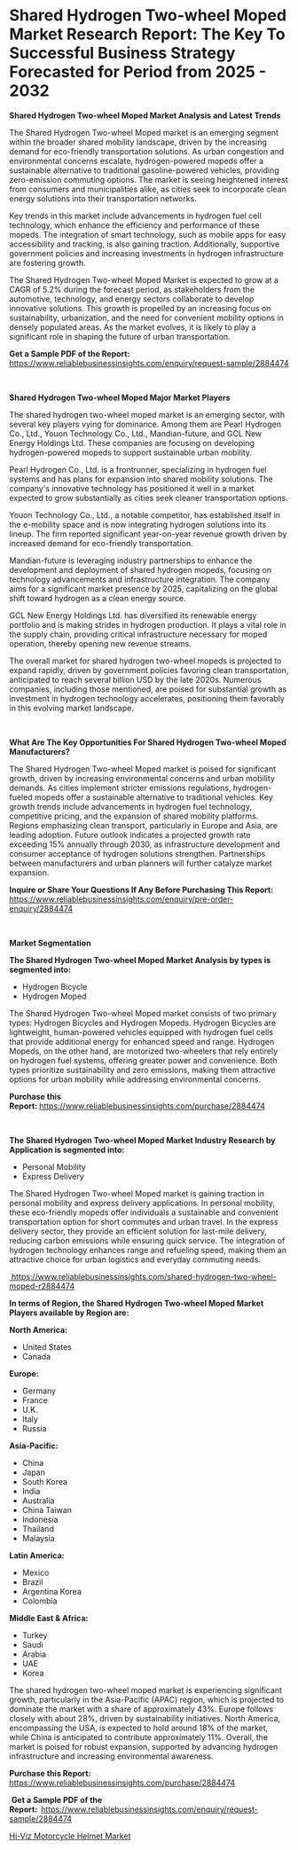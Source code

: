 <p><h1>Shared Hydrogen Two-wheel Moped Market Research Report: The Key To Successful Business Strategy Forecasted for Period from 2025 - 2032</h1></p><p><strong>Shared Hydrogen Two-wheel Moped Market Analysis and Latest Trends</strong></p>
<p><p>The Shared Hydrogen Two-wheel Moped market is an emerging segment within the broader shared mobility landscape, driven by the increasing demand for eco-friendly transportation solutions. As urban congestion and environmental concerns escalate, hydrogen-powered mopeds offer a sustainable alternative to traditional gasoline-powered vehicles, providing zero-emission commuting options. The market is seeing heightened interest from consumers and municipalities alike, as cities seek to incorporate clean energy solutions into their transportation networks.</p><p>Key trends in this market include advancements in hydrogen fuel cell technology, which enhance the efficiency and performance of these mopeds. The integration of smart technology, such as mobile apps for easy accessibility and tracking, is also gaining traction. Additionally, supportive government policies and increasing investments in hydrogen infrastructure are fostering growth.</p><p>The Shared Hydrogen Two-wheel Moped Market is expected to grow at a CAGR of 5.2% during the forecast period, as stakeholders from the automotive, technology, and energy sectors collaborate to develop innovative solutions. This growth is propelled by an increasing focus on sustainability, urbanization, and the need for convenient mobility options in densely populated areas. As the market evolves, it is likely to play a significant role in shaping the future of urban transportation.</p></p>
<p><strong>Get a Sample PDF of the Report:&nbsp;</strong> <a href="https://www.reliablebusinessinsights.com/enquiry/request-sample/2884474?utm_campaign=3000&utm_medium=2&utm_source=Github&utm_content=ia&utm_term=13032025&utm_id=shared-hydrogen-two-wheel-moped">https://www.reliablebusinessinsights.com/enquiry/request-sample/2884474</a></p>
<p>&nbsp;</p>
<p><strong>Shared Hydrogen Two-wheel Moped Major Market Players</strong></p>
<p><p>The shared hydrogen two-wheel moped market is an emerging sector, with several key players vying for dominance. Among them are Pearl Hydrogen Co., Ltd., Youon Technology Co., Ltd., Mandian-future, and GCL New Energy Holdings Ltd. These companies are focusing on developing hydrogen-powered mopeds to support sustainable urban mobility.</p><p>Pearl Hydrogen Co., Ltd. is a frontrunner, specializing in hydrogen fuel systems and has plans for expansion into shared mobility solutions. The company's innovative technology has positioned it well in a market expected to grow substantially as cities seek cleaner transportation options.</p><p>Youon Technology Co., Ltd., a notable competitor, has established itself in the e-mobility space and is now integrating hydrogen solutions into its lineup. The firm reported significant year-on-year revenue growth driven by increased demand for eco-friendly transportation.</p><p>Mandian-future is leveraging industry partnerships to enhance the development and deployment of shared hydrogen mopeds, focusing on technology advancements and infrastructure integration. The company aims for a significant market presence by 2025, capitalizing on the global shift toward hydrogen as a clean energy source.</p><p>GCL New Energy Holdings Ltd. has diversified its renewable energy portfolio and is making strides in hydrogen production. It plays a vital role in the supply chain, providing critical infrastructure necessary for moped operation, thereby opening new revenue streams.</p><p>The overall market for shared hydrogen two-wheel mopeds is projected to expand rapidly, driven by government policies favoring clean transportation, anticipated to reach several billion USD by the late 2020s. Numerous companies, including those mentioned, are poised for substantial growth as investment in hydrogen technology accelerates, positioning them favorably in this evolving market landscape.</p></p>
<p>&nbsp;</p>
<p><strong>What Are The Key Opportunities For Shared Hydrogen Two-wheel Moped Manufacturers?</strong></p>
<p><p>The Shared Hydrogen Two-wheel Moped market is poised for significant growth, driven by increasing environmental concerns and urban mobility demands. As cities implement stricter emissions regulations, hydrogen-fueled mopeds offer a sustainable alternative to traditional vehicles. Key growth trends include advancements in hydrogen fuel technology, competitive pricing, and the expansion of shared mobility platforms. Regions emphasizing clean transport, particularly in Europe and Asia, are leading adoption. Future outlook indicates a projected growth rate exceeding 15% annually through 2030, as infrastructure development and consumer acceptance of hydrogen solutions strengthen. Partnerships between manufacturers and urban planners will further catalyze market expansion.</p></p>
<p><strong>Inquire or Share Your Questions If Any Before Purchasing This Report:</strong> <a href="https://www.reliablebusinessinsights.com/enquiry/pre-order-enquiry/2884474?utm_campaign=3000&utm_medium=2&utm_source=Github&utm_content=ia&utm_term=13032025&utm_id=shared-hydrogen-two-wheel-moped">https://www.reliablebusinessinsights.com/enquiry/pre-order-enquiry/2884474</a></p>
<p>&nbsp;</p>
<p><strong>Market Segmentation</strong></p>
<p><strong>The Shared Hydrogen Two-wheel Moped Market Analysis by types is segmented into:</strong></p>
<p><ul><li>Hydrogen Bicycle</li><li>Hydrogen Moped</li></ul></p>
<p><p>The Shared Hydrogen Two-wheel Moped market consists of two primary types: Hydrogen Bicycles and Hydrogen Mopeds. Hydrogen Bicycles are lightweight, human-powered vehicles equipped with hydrogen fuel cells that provide additional energy for enhanced speed and range. Hydrogen Mopeds, on the other hand, are motorized two-wheelers that rely entirely on hydrogen fuel systems, offering greater power and convenience. Both types prioritize sustainability and zero emissions, making them attractive options for urban mobility while addressing environmental concerns.</p></p>
<p><strong>Purchase this Report:&nbsp;</strong><a href="https://www.reliablebusinessinsights.com/purchase/2884474?utm_campaign=3000&utm_medium=2&utm_source=Github&utm_content=ia&utm_term=13032025&utm_id=shared-hydrogen-two-wheel-moped">https://www.reliablebusinessinsights.com/purchase/2884474</a></p>
<p>&nbsp;</p>
<p><strong>The Shared Hydrogen Two-wheel Moped Market Industry Research by Application is segmented into:</strong></p>
<p><ul><li>Personal Mobility</li><li>Express Delivery</li></ul></p>
<p><p>The Shared Hydrogen Two-wheel Moped market is gaining traction in personal mobility and express delivery applications. In personal mobility, these eco-friendly mopeds offer individuals a sustainable and convenient transportation option for short commutes and urban travel. In the express delivery sector, they provide an efficient solution for last-mile delivery, reducing carbon emissions while ensuring quick service. The integration of hydrogen technology enhances range and refueling speed, making them an attractive choice for urban logistics and everyday commuting needs.</p></p>
<p><a href="https://www.reliablebusinessinsights.com/shared-hydrogen-two-wheel-moped-r2884474?utm_campaign=3000&utm_medium=2&utm_source=Github&utm_content=ia&utm_term=13032025&utm_id=shared-hydrogen-two-wheel-moped">&nbsp;https://www.reliablebusinessinsights.com/shared-hydrogen-two-wheel-moped-r2884474</a></p>
<p><strong>In terms of Region, the Shared Hydrogen Two-wheel Moped Market Players available by Region are:</strong></p>
<p>
    <p> <strong> North America: </strong>
        <ul>
            <li>United States</li>
            <li>Canada</li>
        </ul>
        </p> 
    <p> <strong> Europe: </strong>
        <ul>
            <li>Germany</li>
            <li>France</li>
            <li>U.K.</li>
            <li>Italy</li>
            <li>Russia</li>
        </ul>
        </p> 
    <p> <strong> Asia-Pacific: </strong>
        <ul>
            <li>China</li>
            <li>Japan</li>
            <li>South Korea</li>
            <li>India</li>
            <li>Australia</li>
            <li>China Taiwan</li>
            <li>Indonesia</li>
            <li>Thailand</li>
            <li>Malaysia</li>
        </ul>
        </p> 
    <p> <strong> Latin America: </strong>
        <ul>
            <li>Mexico</li>
            <li>Brazil</li>
            <li>Argentina Korea</li>
            <li>Colombia</li>
        </ul>
        </p> 
    <p> <strong> Middle East & Africa: </strong>
        <ul>
            <li>Turkey</li>
            <li>Saudi</li>
            <li>Arabia</li>
            <li>UAE</li>
            <li>Korea</li>
        </ul>
    </p>
    </p>
<p><p>The shared hydrogen two-wheel moped market is experiencing significant growth, particularly in the Asia-Pacific (APAC) region, which is projected to dominate the market with a share of approximately 43%. Europe follows closely with about 28%, driven by sustainability initiatives. North America, encompassing the USA, is expected to hold around 18% of the market, while China is anticipated to contribute approximately 11%. Overall, the market is poised for robust expansion, supported by advancing hydrogen infrastructure and increasing environmental awareness.</p></p>
<p><strong>Purchase this Report: </strong><a href="https://www.reliablebusinessinsights.com/purchase/2884474?utm_campaign=3000&utm_medium=2&utm_source=Github&utm_content=ia&utm_term=13032025&utm_id=shared-hydrogen-two-wheel-moped">https://www.reliablebusinessinsights.com/purchase/2884474</a></p>
<p>&nbsp;<strong>Get a Sample PDF of the Report:&nbsp;&nbsp;</strong><a href="https://www.reliablebusinessinsights.com/enquiry/request-sample/2884474?utm_campaign=3000&utm_medium=2&utm_source=Github&utm_content=ia&utm_term=13032025&utm_id=shared-hydrogen-two-wheel-moped">https://www.reliablebusinessinsights.com/enquiry/request-sample/2884474</a></p>
<p><strong></strong></p>
<p><p><a href="https://github.com/ajayanhaizan/Market-Research-Report-List-1/blob/main/hi-viz-motorcycle-helmet-market.md?utm_campaign=3000&utm_medium=2&utm_source=Github&utm_content=ia&utm_term=13032025&utm_id=shared-hydrogen-two-wheel-moped">Hi-Viz Motorcycle Helmet Market</a></p></p>